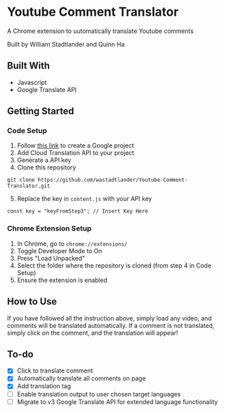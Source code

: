 # Youtube Comment Translator

A Chrome extension to uutomatically translate Youtube comments

Built by William Stadtlander and Quinn Ha

## Built With

- Javascript
- Google Translate API

## Getting Started

### Code Setup

1. Follow [this link](https://cloud.google.com/apis/docs/getting-started) to create a Google project
2. Add Cloud Translation API to your project
3. Generate a API key
4. Clone this repository

```
git clone https://github.com/wastadtlander/Youtube-Comment-Translator.git
```

5. Replace the key in `content.js` with your API key

```
const key = "keyFromStep3"; // Insert Key Here
```

### Chrome Extension Setup

1. In Chrome, go to `chrome://extensions/`
2. Toggle Developer Mode to On
3. Press "Load Unpacked"
4. Select the folder where the repository is cloned (from step 4 in Code Setup)
5. Ensure the extension is enabled

## How to Use

If you have followed all the instruction above, simply load any video, and comments will be translated automatically. If a comment is not translated, simply click on the comment, and the translation will appear!

## To-do

- [x] Click to translate comment
- [x] Automatically translate all comments on page
- [x] Add translation tag
- [ ] Enable translation output to user chosen target languages
- [ ] Migrate to v3 Google Translate API for extended language functionality
